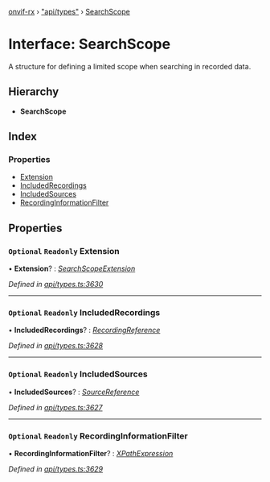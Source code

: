 [onvif-rx](../README.md) › ["api/types"](../modules/_api_types_.md) › [SearchScope](_api_types_.searchscope.md)

# Interface: SearchScope

A structure for defining a limited scope when searching in recorded data.

## Hierarchy

* **SearchScope**

## Index

### Properties

* [Extension](_api_types_.searchscope.md#optional-readonly-extension)
* [IncludedRecordings](_api_types_.searchscope.md#optional-readonly-includedrecordings)
* [IncludedSources](_api_types_.searchscope.md#optional-readonly-includedsources)
* [RecordingInformationFilter](_api_types_.searchscope.md#optional-readonly-recordinginformationfilter)

## Properties

### `Optional` `Readonly` Extension

• **Extension**? : *[SearchScopeExtension](_api_types_.searchscopeextension.md)*

*Defined in [api/types.ts:3630](https://github.com/patrickmichalina/onvif-rx/blob/3e9b152/src/api/types.ts#L3630)*

___

### `Optional` `Readonly` IncludedRecordings

• **IncludedRecordings**? : *[RecordingReference](../modules/_api_types_.md#recordingreference)*

*Defined in [api/types.ts:3628](https://github.com/patrickmichalina/onvif-rx/blob/3e9b152/src/api/types.ts#L3628)*

___

### `Optional` `Readonly` IncludedSources

• **IncludedSources**? : *[SourceReference](_api_types_.sourcereference.md)*

*Defined in [api/types.ts:3627](https://github.com/patrickmichalina/onvif-rx/blob/3e9b152/src/api/types.ts#L3627)*

___

### `Optional` `Readonly` RecordingInformationFilter

• **RecordingInformationFilter**? : *[XPathExpression](../modules/_api_types_.md#xpathexpression)*

*Defined in [api/types.ts:3629](https://github.com/patrickmichalina/onvif-rx/blob/3e9b152/src/api/types.ts#L3629)*
